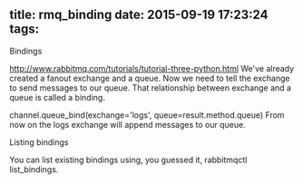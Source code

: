 title: rmq_binding
date: 2015-09-19 17:23:24
tags:
---

Bindings

http://www.rabbitmq.com/tutorials/tutorial-three-python.html
We've already created a fanout exchange and a queue. Now we need to tell the exchange to send messages to our queue. That relationship between exchange and a queue is called a binding.

channel.queue_bind(exchange='logs',
                   queue=result.method.queue)
From now on the logs exchange will append messages to our queue.

Listing bindings

You can list existing bindings using, you guessed it, rabbitmqctl list_bindings.
